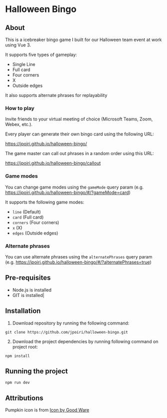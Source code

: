 # Halloween Bingo

## About

This is a icebreaker bingo game I built for our Halloween team event at work using Vue 3.

It supports five types of gameplay:

- Single Line
- Full card
- Four corners
- X
- Outside edges

It also supports alternate phrases for replayability

### How to play

Invite friends to your virtual meeting of choice (Microsoft Teams, Zoom, Webex, etc.).

Every player can generate their own bingo card using the following URL:

https://jpoiri.github.io/halloween-bingo/

The game master can call out phrases in a random order using this URL:

https://jpoiri.github.io/halloween-bingo/callout

### Game modes

You can change game modes using the <code>gameMode</code> query param (e.g. https://jpoiri.github.io/halloween-bingo/#/?gameMode=card)

It supports the following game modes:

- <code>line</code> (Default)
- <code>card</code> (Full card)
- <code>corners</code> (Four corners)
- <code>x</code> (X)
- <code>edges</code> (Outside edges)

### Alternate phrases

You can use alternate phrases using the <code>alternatePhrases</code> query param (e.g. https://jpoiri.github.io/halloween-bingo/#/?alternatePhrases=true)

## Pre-requisites

- Node.js is installed
- GIT is installed|

## Installation 

1. Download repository by running the following command:

```
git clone https://github.com/jpoiri/halloween-bingo.git
```
2. Download the project dependencies by running following command on project root:

```
npm install
```

## Running the project

```
npm run dev
```

## Attributions

Pumpkin icon is from <a href="https://www.freepik.com/icons/halloween">Icon by Good Ware</a>
